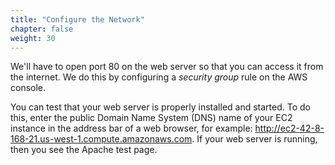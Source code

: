 ```yaml
---
title: "Configure the Network"
chapter: false
weight: 30
---
```


We'll have to open port 80 on the web server so that you can access it from the internet. 
We do this by configuring a _security group_ rule on the AWS console.

You can test that your web server is properly installed and started. To do this, enter 
the public Domain Name System (DNS) name of your EC2 instance in the address bar of 
a web browser, for example: http://ec2-42-8-168-21.us-west-1.compute.amazonaws.com. If your 
web server is running, then you see the Apache test page.
